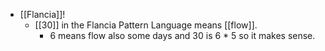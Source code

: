 - [[Flancia]]!
  - [[30]] in the Flancia Pattern Language means [[flow]].
    - 6 means flow also some days and 30 is 6 * 5 so it makes sense.

